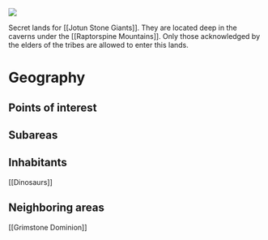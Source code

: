![](https://lh7-us.googleusercontent.com/25x1X43TlRXSCHXWs3IHpa2evZ-0Li72TXn5kHaJfsOHjgFRn3o6uDqvq44QMzlztjntMFVzv42mAaX-o9JzAd1BzvZxWGsOKpAxiEPMnVLJEIDC3Imi0WWmjCE5Q_aVoMigxi16wylsgTEgxB-medPgVg=nw)

Secret lands for [[Jotun Stone Giants]]. They are located deep in the caverns under the [[Raptorspine Mountains]]. Only those acknowledged by the elders of the tribes are allowed to enter this lands.
# Geography
## Points of interest
## Subareas
## Inhabitants
[[Dinosaurs]]
## Neighboring areas
[[Grimstone Dominion]]